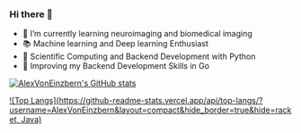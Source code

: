 ### Hi there 👋

- :brain:  I’m currently learning neuroimaging and biomedical imaging
- :books: Machine learning and Deep learning Enthusiast
- :snake: Scientific Computing and Backend Development with Python
- :gem: Improving my Backend Development Skills in Go
<!--
**AlexVonEinzbern/AlexVonEinzbern** is a ✨ _special_ ✨ repository because its `README.md` (this file) appears on your GitHub profile.

Here are some ideas to get you started:

- 🔭 I’m currently working on ...
- 🌱 I’m currently learning ...
- 👯 I’m looking to collaborate on ...
- 🤔 I’m looking for help with ...
- 💬 Ask me about ...
- 📫 How to reach me: ...
- 😄 Pronouns: ...
- ⚡ Fun fact: ...
-->

[![AlexVonEinzbern's GitHub stats](https://github-readme-stats.vercel.app/api?username=AlexVonEinzbern&show_icons=true&hide_border=true&theme=buefy&hide=prs,issues)](https://github.com/anuraghazra/github-readme-stats)

[![Top Langs](https://github-readme-stats.vercel.app/api/top-langs/?username=AlexVonEinzbern&layout=compact&hide_border=true&hide=racket, Java)](https://github.com/anuraghazra/github-readme-stats)

